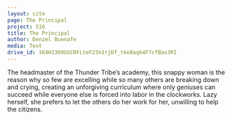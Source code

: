 ```yaml
---
layout: cite
page: The Principal
project: S16
title: The Principal
author: Denzel Buenafe
media: Text
drive_id: 1K4H1369GSCRFLteF23n1rjDf_tke8aqb4F7cfBas3RI
---
```

The headmaster of the Thunder Tribe’s academy, this snappy woman is the reason why so few are excelling while so many others are breaking down and crying, creating an unforgiving curriculum where only geniuses can succeed while everyone else is forced into labor in the clockworks. Lazy herself, she prefers to let the others do her work for her, unwilling to help the citizens.

